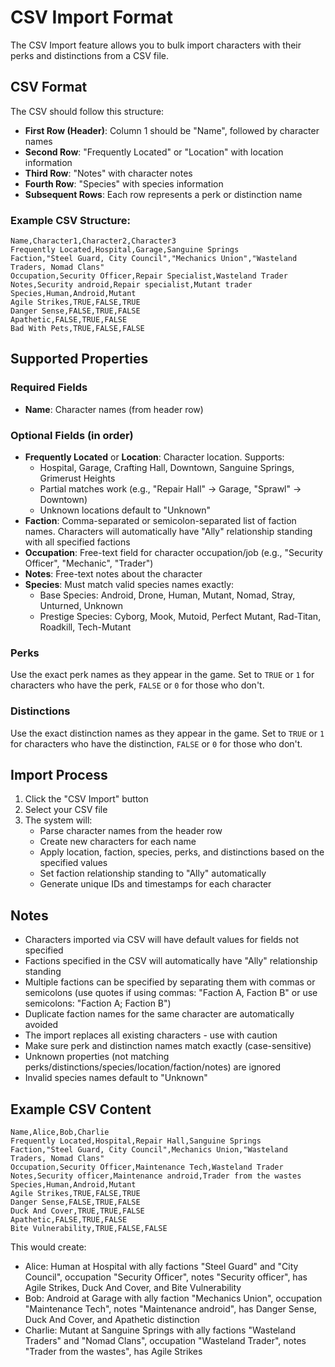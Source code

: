 # CSV Import Format

The CSV Import feature allows you to bulk import characters with their perks and distinctions from a CSV file.

## CSV Format

The CSV should follow this structure:

- **First Row (Header)**: Column 1 should be "Name", followed by character names
- **Second Row**: "Frequently Located" or "Location" with location information
- **Third Row**: "Notes" with character notes
- **Fourth Row**: "Species" with species information  
- **Subsequent Rows**: Each row represents a perk or distinction name

### Example CSV Structure:

```csv
Name,Character1,Character2,Character3
Frequently Located,Hospital,Garage,Sanguine Springs
Faction,"Steel Guard, City Council","Mechanics Union","Wasteland Traders, Nomad Clans"
Occupation,Security Officer,Repair Specialist,Wasteland Trader
Notes,Security android,Repair specialist,Mutant trader
Species,Human,Android,Mutant
Agile Strikes,TRUE,FALSE,TRUE
Danger Sense,FALSE,TRUE,FALSE
Apathetic,FALSE,TRUE,FALSE
Bad With Pets,TRUE,FALSE,FALSE
```

## Supported Properties

### Required Fields
- **Name**: Character names (from header row)

### Optional Fields (in order)
- **Frequently Located** or **Location**: Character location. Supports:
  - Hospital, Garage, Crafting Hall, Downtown, Sanguine Springs, Grimerust Heights
  - Partial matches work (e.g., "Repair Hall" → Garage, "Sprawl" → Downtown)
  - Unknown locations default to "Unknown"
- **Faction**: Comma-separated or semicolon-separated list of faction names. Characters will automatically have "Ally" relationship standing with all specified factions
- **Occupation**: Free-text field for character occupation/job (e.g., "Security Officer", "Mechanic", "Trader")
- **Notes**: Free-text notes about the character
- **Species**: Must match valid species names exactly:
  - Base Species: Android, Drone, Human, Mutant, Nomad, Stray, Unturned, Unknown
  - Prestige Species: Cyborg, Mook, Mutoid, Perfect Mutant, Rad-Titan, Roadkill, Tech-Mutant

### Perks
Use the exact perk names as they appear in the game. Set to `TRUE` or `1` for characters who have the perk, `FALSE` or `0` for those who don't.

### Distinctions
Use the exact distinction names as they appear in the game. Set to `TRUE` or `1` for characters who have the distinction, `FALSE` or `0` for those who don't.

## Import Process

1. Click the "CSV Import" button
2. Select your CSV file
3. The system will:
   - Parse character names from the header row
   - Create new characters for each name
   - Apply location, faction, species, perks, and distinctions based on the specified values
   - Set faction relationship standing to "Ally" automatically
   - Generate unique IDs and timestamps for each character

## Notes

- Characters imported via CSV will have default values for fields not specified
- Factions specified in the CSV will automatically have "Ally" relationship standing
- Multiple factions can be specified by separating them with commas or semicolons (use quotes if using commas: "Faction A, Faction B" or use semicolons: "Faction A; Faction B")
- Duplicate faction names for the same character are automatically avoided
- The import replaces all existing characters - use with caution
- Make sure perk and distinction names match exactly (case-sensitive)
- Unknown properties (not matching perks/distinctions/species/location/faction/notes) are ignored
- Invalid species names default to "Unknown"

## Example CSV Content

```csv
Name,Alice,Bob,Charlie
Frequently Located,Hospital,Repair Hall,Sanguine Springs
Faction,"Steel Guard, City Council",Mechanics Union,"Wasteland Traders, Nomad Clans"
Occupation,Security Officer,Maintenance Tech,Wasteland Trader
Notes,Security officer,Maintenance android,Trader from the wastes
Species,Human,Android,Mutant
Agile Strikes,TRUE,FALSE,TRUE
Danger Sense,FALSE,TRUE,FALSE
Duck And Cover,TRUE,TRUE,FALSE
Apathetic,FALSE,TRUE,FALSE
Bite Vulnerability,TRUE,FALSE,FALSE
```

This would create:
- Alice: Human at Hospital with ally factions "Steel Guard" and "City Council", occupation "Security Officer", notes "Security officer", has Agile Strikes, Duck And Cover, and Bite Vulnerability
- Bob: Android at Garage with ally faction "Mechanics Union", occupation "Maintenance Tech", notes "Maintenance android", has Danger Sense, Duck And Cover, and Apathetic distinction  
- Charlie: Mutant at Sanguine Springs with ally factions "Wasteland Traders" and "Nomad Clans", occupation "Wasteland Trader", notes "Trader from the wastes", has Agile Strikes